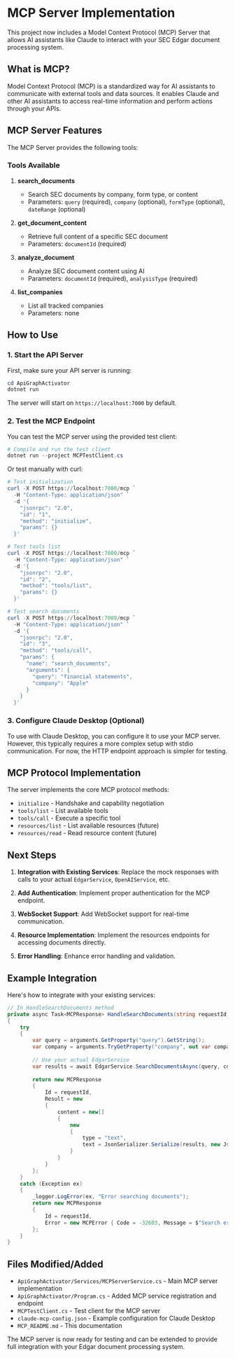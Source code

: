# MCP Server Implementation

This project now includes a Model Context Protocol (MCP) Server that allows AI assistants like Claude to interact with your SEC Edgar document processing system.

## What is MCP?

Model Context Protocol (MCP) is a standardized way for AI assistants to communicate with external tools and data sources. It enables Claude and other AI assistants to access real-time information and perform actions through your APIs.

## MCP Server Features

The MCP Server provides the following tools:

### Tools Available

1. **search_documents**
   - Search SEC documents by company, form type, or content
   - Parameters: `query` (required), `company` (optional), `formType` (optional), `dateRange` (optional)

2. **get_document_content**
   - Retrieve full content of a specific SEC document
   - Parameters: `documentId` (required)

3. **analyze_document**
   - Analyze SEC document content using AI
   - Parameters: `documentId` (required), `analysisType` (required)

4. **list_companies**
   - List all tracked companies
   - Parameters: none

## How to Use

### 1. Start the API Server

First, make sure your API server is running:

```powershell
cd ApiGraphActivator
dotnet run
```

The server will start on `https://localhost:7000` by default.

### 2. Test the MCP Endpoint

You can test the MCP server using the provided test client:

```powershell
# Compile and run the test client
dotnet run --project MCPTestClient.cs
```

Or test manually with curl:

```powershell
# Test initialization
curl -X POST https://localhost:7000/mcp `
  -H "Content-Type: application/json" `
  -d '{
    "jsonrpc": "2.0",
    "id": "1",
    "method": "initialize",
    "params": {}
  }'

# Test tools list
curl -X POST https://localhost:7000/mcp `
  -H "Content-Type: application/json" `
  -d '{
    "jsonrpc": "2.0",
    "id": "2", 
    "method": "tools/list",
    "params": {}
  }'

# Test search documents
curl -X POST https://localhost:7000/mcp `
  -H "Content-Type: application/json" `
  -d '{
    "jsonrpc": "2.0",
    "id": "3",
    "method": "tools/call",
    "params": {
      "name": "search_documents",
      "arguments": {
        "query": "financial statements",
        "company": "Apple"
      }
    }
  }'
```

### 3. Configure Claude Desktop (Optional)

To use with Claude Desktop, you can configure it to use your MCP server. However, this typically requires a more complex setup with stdio communication. For now, the HTTP endpoint approach is simpler for testing.

## MCP Protocol Implementation

The server implements the core MCP protocol methods:

- `initialize` - Handshake and capability negotiation
- `tools/list` - List available tools
- `tools/call` - Execute a specific tool
- `resources/list` - List available resources (future)
- `resources/read` - Read resource content (future)

## Next Steps

1. **Integration with Existing Services**: Replace the mock responses with calls to your actual `EdgarService`, `OpenAIService`, etc.

2. **Add Authentication**: Implement proper authentication for the MCP endpoint.

3. **WebSocket Support**: Add WebSocket support for real-time communication.

4. **Resource Implementation**: Implement the resources endpoints for accessing documents directly.

5. **Error Handling**: Enhance error handling and validation.

## Example Integration

Here's how to integrate with your existing services:

```csharp
// In HandleSearchDocuments method
private async Task<MCPResponse> HandleSearchDocuments(string requestId, JsonElement arguments)
{
    try
    {
        var query = arguments.GetProperty("query").GetString();
        var company = arguments.TryGetProperty("company", out var companyProp) ? companyProp.GetString() : null;
        
        // Use your actual EdgarService
        var results = await EdgarService.SearchDocumentsAsync(query, company);
        
        return new MCPResponse
        {
            Id = requestId,
            Result = new
            {
                content = new[]
                {
                    new
                    {
                        type = "text",
                        text = JsonSerializer.Serialize(results, new JsonSerializerOptions { WriteIndented = true })
                    }
                }
            }
        };
    }
    catch (Exception ex)
    {
        _logger.LogError(ex, "Error searching documents");
        return new MCPResponse 
        { 
            Id = requestId, 
            Error = new MCPError { Code = -32603, Message = $"Search error: {ex.Message}" } 
        };
    }
}
```

## Files Modified/Added

- `ApiGraphActivator/Services/MCPServerService.cs` - Main MCP server implementation
- `ApiGraphActivator/Program.cs` - Added MCP service registration and endpoint
- `MCPTestClient.cs` - Test client for the MCP server
- `claude-mcp-config.json` - Example configuration for Claude Desktop
- `MCP_README.md` - This documentation

The MCP server is now ready for testing and can be extended to provide full integration with your Edgar document processing system.
